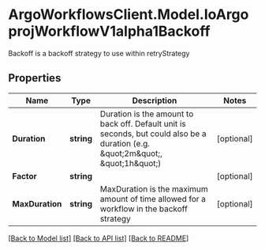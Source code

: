 # ArgoWorkflowsClient.Model.IoArgoprojWorkflowV1alpha1Backoff
Backoff is a backoff strategy to use within retryStrategy

## Properties

Name | Type | Description | Notes
------------ | ------------- | ------------- | -------------
**Duration** | **string** | Duration is the amount to back off. Default unit is seconds, but could also be a duration (e.g. \&quot;2m\&quot;, \&quot;1h\&quot;) | [optional] 
**Factor** | **string** |  | [optional] 
**MaxDuration** | **string** | MaxDuration is the maximum amount of time allowed for a workflow in the backoff strategy | [optional] 

[[Back to Model list]](../README.md#documentation-for-models) [[Back to API list]](../README.md#documentation-for-api-endpoints) [[Back to README]](../README.md)

